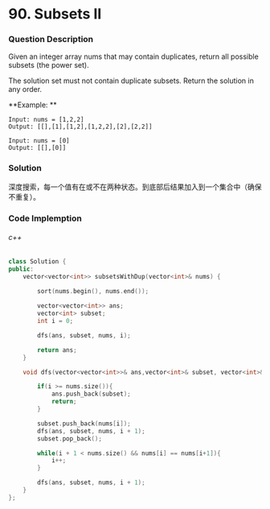 # 90. Subsets II

### Question Description

Given an integer array nums that may contain duplicates, return all possible 
subsets (the power set).

The solution set must not contain duplicate subsets. Return the solution in any order.

**Example: **

```
Input: nums = [1,2,2]
Output: [[],[1],[1,2],[1,2,2],[2],[2,2]]
```

```
Input: nums = [0]
Output: [[],[0]]
```

### Solution

深度搜索，每一个值有在或不在两种状态。到底部后结果加入到一个集合中（确保不重复）。

### Code Implemption

###### c++

```c++
class Solution {
public:
    vector<vector<int>> subsetsWithDup(vector<int>& nums) {

        sort(nums.begin(), nums.end());
        
        vector<vector<int>> ans;
        vector<int> subset;
        int i = 0;

        dfs(ans, subset, nums, i);

        return ans;
    }

    void dfs(vector<vector<int>>& ans,vector<int>& subset, vector<int>& nums, int i){

        if(i >= nums.size()){
            ans.push_back(subset);
            return;
        }

        subset.push_back(nums[i]);
        dfs(ans, subset, nums, i + 1);
        subset.pop_back();

        while(i + 1 < nums.size() && nums[i] == nums[i+1]){
            i++;
        }

        dfs(ans, subset, nums, i + 1);
    }
};
```
